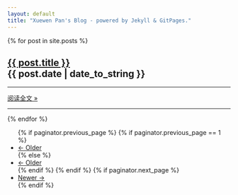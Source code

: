 ```yaml
---
layout: default
title: "Xuewen Pan's Blog - powered by Jekyll & GitPages."
---
```

<!-- Loop output paged posts -->
{% for post in site.posts %}
<h2>
  <a href="{{ post.url }}">
    {{ post.title }}
  </a> 
  <div class="post-date">
	{{ post.date | date_to_string }}
  </div>
</h2>
<hr>
  <p> <a href="{{ post.url }}"><span >阅读全文 &raquo; </span></a></p>
<hr>
{% endfor %}

<!-- Pager indicator -->
<ul class="pager">
  {% if paginator.previous_page %} {% if paginator.previous_page == 1 %}
  <li class="previous">
    <a href="{{ site.url }}/">
      &larr; Older
    </a>
  </li>
  {% else %}
  <li class="previous">
    <a href="{{ site.url }}/page{{ paginator.previous_page }}">
      &larr; Older
    </a>
  </li>
  {% endif %} {% endif %} {% if paginator.next_page %}
  <li class="next">
    <a href="{{ site.url }}/page{{ paginator.next_page }}">
      Newer &rarr;
    </a>
  </li>
  {% endif %}
</ul>
